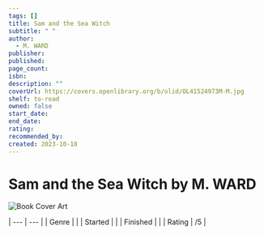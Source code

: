 ```yaml
---
tags: []
title: Sam and the Sea Witch
subtitle: " "
author:
  - M. WARD
publisher: 
published: 
page_count: 
isbn: 
description: ""
coverUrl: https://covers.openlibrary.org/b/olid/OL41524973M-M.jpg
shelf: to-read
owned: false
start_date: 
end_date: 
rating: 
recommended_by: 
created: 2023-10-18
---
```


# Sam and the Sea Witch by M. WARD

![Book Cover Art](https://covers.openlibrary.org/b/olid/OL41524973M-M.jpg)


| --- | --- |
| Genre |  |
| Started |  |
| Finished |  |
| Rating | /5 |

